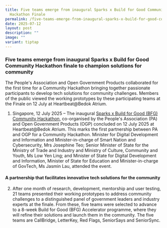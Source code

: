 ```yaml
---
title: Five teams emerge from inaugural Sparks x Build for Good Community
  Hackathon Finale
permalink: /five-teams-emerge-from-inaugural-sparks-x-build-for-good-community-hackathon-finale/
date: 2025-07-12
layout: post
description: ""
image: ""
variant: tiptap
---
```

<h3>Five teams emerge from inaugural Sparks x Build for Good Community Hackathon finale to champion solutions for community</h3>
<p>The People's Association and Open Government Products collaborated for
the first time for a Community Hackathon bringing together passionate participants
to develop tech solutions for community challenges. Members of the public
viewed the working prototypes by these participating teams at the Finale
on 12 July at Heartbeat@Bedok Atrium.</p>
<ol data-tight="true" class="tight">
<li>
<p>Singapore, 12 July 2025 – The inaugural <a href="https://www.community-hackathon.gov.sg/about" rel="noopener nofollow" target="_blank">Sparks x Build for Good (BFG) Community Hackathon</a>,
co-organised by the People's Association (PA) and Open Government Products
(OGP) concluded on 12 July 2025 at Heartbeat@Bedok Atrium. This marks the
first partnership between PA and OGP for a Community Hackathon. Minister
for Digital Development and Information and Minister-in-charge of Smart
Nation and Cybersecurity, Mrs Josephine Teo; Senior Minister of State for
the Ministry of Trade and Industry and Ministry of Culture, Community and
Youth, Ms Low Yen Ling; and Minister of State for Digital Development and
Information, Minister of State for Education and Minister-in-charge of
GovTech, Ms Jasmin Lau, attended the event.</p>
</li>
</ol>
<h4><strong>A partnership that facilitates innovative tech solutions for the community</strong></h4>
<ol start="2" data-tight="true" class="tight">
<li>
<p>After one month of research, development, mentorship and user testing,
21 teams presented their working prototypes to address community challenges
to a distinguished panel of government leaders and industry experts at
the finale. From these, five teams were selected to advance to a 8-week
Build for Good (BFG) Accelerator programme, where they will refine their
solutions and launch them in the community. The five teams are CallBridge,
LetterKey, Red Flags, SeniorSays and SeniorSync.</p>
</li>
</ol>
<h3></h3>
<p></p>